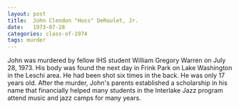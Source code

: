 ```yaml
---
layout: post
title:  John Clendon "Hoss" DeRoulet, Jr.
date:   1973-07-28
categories: class-of-1974
tags: murder
---
```

John was murdered by fellow IHS student William Gregory Warren on July 28, 1973.  His body was found the next day in Frink Park on Lake Washington in the Leschi area.  He had been shot six times in the back.  He was only 17 years old.  After the murder, John's parents established a scholarship in his name that financially helped many students in the Interlake Jazz program attend music and jazz camps for many years.
